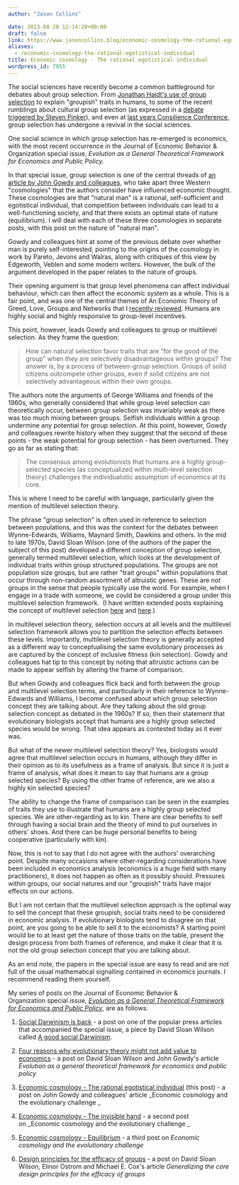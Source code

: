 ```yaml
---
author: "Jason Collins"

date: 2013-08-20 12:14:20+00:00
draft: false
link: https://www.jasoncollins.blog/economic-cosmology-the-rational-egotistical-individual/
aliases:
  - /economic-cosmology-the-rational-egotistical-individual
title: Economic cosmology - The rational egotistical individual
wordpress_id: 7055
---
```


The social sciences have recently become a common battleground for debates about group selection. From [Jonathan Haidt's use of group selection](https://www.jasoncollins.blog/haidts-group-selection/) to explain "groupish" traits in humans, to some of the recent rumblings about cultural group selection (as expressed in a [debate triggered by Steven Pinker](https://www.jasoncollins.blog/pinker-takes-on-group-selection/)), and even at [last years Consilience Conference](https://www.jasoncollins.blog/group-selection-and-the-social-sciences/), group selection has undergone a revival in the social sciences.

One social science in which group selection has re-emerged is economics, with the most recent occurrence in the Journal of Economic Behavior & Organization special issue, _Evolution as a General Theoretical Framework for Economics and Public Policy._

In that special issue, group selection is one of the central threads of [an article by John Gowdy and colleagues](https://doi.org/10.1016/j.jebo.2012.12.009), who take apart three Western "cosmologies" that the authors consider have influenced economic thought. These cosmologies are that "natural man" is a rational, self-sufficient and egotistical individual, that competition between individuals can lead to a well-functioning society, and that there exists an optimal state of nature (equilibrium). I will deal with each of these three cosmologies in separate posts, with this post on the nature of "natural man".

Gowdy and colleagues hint at some of the previous debate over whether man is purely self-interested, pointing to the origins of the cosmology in work by Pareto, Jevons and Walras, along with critiques of this view by Edgeworth, Veblen and some modern writers. However, the bulk of the argument developed in the paper relates to the nature of groups.

Their opening argument is that group level phenomena can affect individual behaviour, which can then affect the economic system as a whole. This is a fair point, and was one of the central themes of An Economic Theory of Greed, Love, Groups and Networks that I [recently reviewed](https://www.jasoncollins.blog/an-economic-theory-of-greed-love-groups-and-networks/). Humans are highly social and highly responsive to group-level incentives.

This point, however, leads Gowdy and colleagues to group or multilevel selection. As they frame the question:


<blockquote>How can natural selection favor traits that are “for the good of the group” when they are selectively disadvantageous within groups? The answer is, by a process of between-group selection. Groups of solid citizens outcompete other groups, even if solid citizens are not selectively advantageous within their own groups.</blockquote>


The authors note the arguments of George Williams and friends of the 1960s, who generally considered that while group level selection can theoretically occur, between group selection was invariably weak as there was too much mixing between groups. Selfish individuals within a group undermine any potential for group selection. At this point, however, Gowdy and colleagues rewrite history when they suggest that the second of these points - the weak potential for group selection - has been overturned. They go as far as stating that:


<blockquote>The consensus among evolutionists that humans are a highly group-selected species (as conceptualized within multi-level selection theory) challenges the individualistic assumption of economics at its core.</blockquote>


This is where I need to be careful with language, particularly given the mention of multilevel selection theory.

The phrase "group selection" is often used in reference to selection between populations, and this was the context for the debates between Wynne-Edwards, Williams, Maynard Smith, Dawkins and others. In the mid to late 1970s, David Sloan Wilson (one of the authors of the paper the subject of this post) developed a different conception of group selection, generally termed multilevel selection, which looks at the development of individual traits within group structured populations. The groups are not population size groups, but are rather "trait groups" within populations that occur through non-random assortment of altruistic genes. These are not groups in the sense that people typically use the word. For example, when I engage in a trade with someone, we could be considered a group under this multilevel selection framework.  (I have written extended posts explaining the concept of multilevel selection [here](https://www.jasoncollins.blog/what-is-multilevel-selection/) and [here](https://www.jasoncollins.blog/groups-kin-and-self-interest/).)

In multilevel selection theory, selection occurs at all levels and the multilevel selection framework allows you to partition the selection effects between these levels. Importantly, multilevel selection theory is generally accepted as a different way to conceptualising the same evolutionary processes as are captured by the concept of inclusive fitness (kin selection). Gowdy and colleagues hat tip to this concept by noting that altruistic actions can be made to appear selfish by altering the frame of comparison.

But when Gowdy and colleagues flick back and forth between the group and multilevel selection terms, and particularly in their reference to Wynne-Edwards and Williams, I become confused about which group selection concept they are talking about. Are they talking about the old group selection concept as debated in the 1960s? If so, then their statement that evolutionary biologists accept that humans are a highly group selected species would be wrong. That idea appears as contested today as it ever was.

But what of the newer multilevel selection theory? Yes, biologists would agree that multilevel selection occurs in humans, although they differ in their opinion as to its usefulness as a frame of analysis. But since it is just a frame of analysis, what does it mean to say that humans are a group selected species? By using the other frame of reference, are we also a highly kin selected species?

The ability to change the frame of comparison can be seen in the examples of traits they use to illustrate that humans are a highly group selected species. We are other-regarding as to kin. There are clear benefits to self through having a social brain and the theory of mind to put ourselves in others' shoes. And there can be huge personal benefits to being cooperative (particularly with kin).

Now, this is not to say that I do not agree with the authors' overarching point. Despite many occasions where other-regarding considerations have been included in economics analysis (economics is a huge field with many practitioners), it does not happen as often as it possibly should. Pressures within groups, our social natures and our "groupish" traits have major effects on our actions.

But I am not certain that the multilevel selection approach is the optimal way to sell the concept that these groupish, social traits need to be considered in economic analysis. If evolutionary biologists tend to disagree on that point, are you going to be able to sell it to the economists? A starting point would be to at least get the nature of those traits on the table, present the design process from both frames of reference, and make it clear that it is not the old group selection concept that you are talking about.

As an end note, the papers in the special issue are easy to read and are not full of the usual mathematical signalling contained in economics journals. I recommend reading them yourself.

My series of posts on the Journal of Economic Behavior & Organization special issue, [_Evolution as a General Theoretical Framework for Economics and Public Policy_](http://www.sciencedirect.com/science/journal/01672681/90/supp/S), are as follows:



	
  1. [Social Darwinism is back](https://www.jasoncollins.blog/social-darwinism-is-back/) - a post on one of the popular press articles that accompanied the special issue, a piece by David Sloan Wilson called [A good social Darwinism](http://www.aeonmagazine.com/living-together/how-evolution-can-reform-economics/).

	
  2. [Four reasons why evolutionary theory might not add value to economics](https://www.jasoncollins.blog/four-reasons-why-evolutionary-theory-might-not-add-value-to-economics/) - a post on David Sloan Wilson and John Gowdy's article _Evolution as a general theoretical framework for economics and public policy_

	
  3. [Economic cosmology - The rational egotistical individual](https://www.jasoncollins.blog/economic-cosmology-the-rational-egotistical-individual/) (this post) - a post on John Gowdy and colleagues' article _Economic cosmology and the evolutionary challenge _

	
  4. [Economic cosmology - The invisible hand](https://www.jasoncollins.blog/economic-cosmology-the-invisible-hand/) - a second post on _Economic cosmology and the evolutionary challenge _

	
  5. [Economic cosmology - Equilibrium](https://www.jasoncollins.blog/economic-cosmology-equilibrium/) - a third post on _Economic cosmology and the evolutionary challenge_

	
  6. [Design principles for the efficacy of groups](https://www.jasoncollins.blog/design-principles-efficacy-groups/) - a post on David Sloan Wilson, Elinor Ostrom and Michael E. Cox's article _Generalizing the core design principles for the efficacy of groups_


